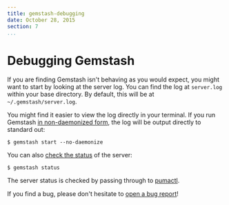 ```yaml
---
title: gemstash-debugging
date: October 28, 2015
section: 7
...
```


# Debugging Gemstash

If you are finding Gemstash isn't behaving as you would expect, you might want
to start by looking at the server log. You can find the log at `server.log`
within your base directory. By default, this will be at
`~/.gemstash/server.log`.

You might find it easier to view the log directly in your terminal. If you run
Gemstash [in non-daemonized form][START_OPTIONS], the log will be
output directly to standard out:
```
$ gemstash start --no-daemonize
```

You can also [check the status][STATUS] of the server:
```
$ gemstash status
```

The server status is checked by passing through to [pumactl][PUMACTL].

If you find a bug, please don't hesitate to [open a bug report][CONTRIBUTING]!

[START_OPTIONS]: ./gemstash-start.1.md#options
[STATUS]: ./gemstash-status.1.md
[PUMACTL]: https://github.com/puma/puma#controlstatus-server
[CONTRIBUTING]: https://github.com/rubygems/gemstash#contributing
